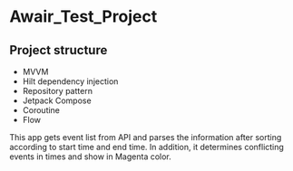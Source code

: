 # Awair_Test_Project

## Project structure
* MVVM
* Hilt dependency injection
* Repository pattern
* Jetpack Compose
* Coroutine
* Flow

This app gets event list from API and parses the information after sorting according to start time and end time.
In addition, it determines conflicting events in times and show in Magenta color.
